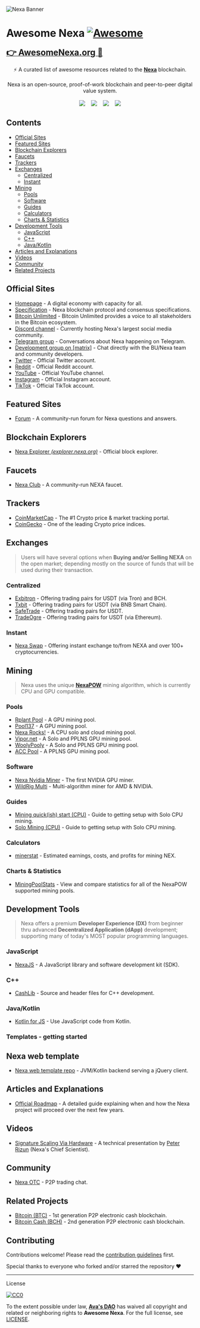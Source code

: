![Nexa Banner](/assets/ani-banner.gif)

# Awesome Nexa [![Awesome](https://awesome.re/badge.svg)](https://awesome.re)

<a href="https://awesomenexa.org"><strong style="font-size:1.6em;">👉 AwesomeNexa.org 👀</strong></a>

<div align="center">
⚡ A curated list of awesome resources related to the <a href='https://nexa.org/'><strong>Nexa</strong></a> blockchain.
<br />
<br />
Nexa is an open-source, proof-of-work blockchain and peer-to-peer digital value system.
<br />
<br />
<a href="https://matrix.to/#/#nexa-dev:matrix.org">
<img src="https://img.shields.io/badge/matrix-%23nexa_dev%3Amatrix.org-blue.svg" /></a>
&nbsp;&nbsp;
<a href="https://gitlab.com/nexa/nexa/-/commits/dev">
<img src="https://badgen.net/gitlab/last-commit/nexa/nexa/" /></a>
&nbsp;&nbsp;
<a href="https://gitlab.com/nexa/nexa/-/issues">
<img src="https://badgen.net/gitlab/open-issues/nexa/nexa" /></a>
&nbsp;&nbsp;
<a href="https://gitlab.com/nexa/nexa">
<img src="https://img.shields.io/badge/License-CC--0-blue.svg" /></a>
</div>


## Contents

- [Official Sites](#official-sites)
- [Featured Sites](#featured-sites)
- [Blockchain Explorers](#blockchain-explorers)
- [Faucets](#faucets)
- [Trackers](#trackers)
- [Exchanges](#exchanges)
  - [Centralized](#centralized)
  - [Instant](#instant)
- [Mining](#mining)
  - [Pools](#pools)
  - [Software](#software)
  - [Guides](#guides)
  - [Calculators](#calculators)
  - [Charts & Statistics](#charts--statistics)
- [Development Tools](#development-tools)
  - [JavaScript](#javascript)
  - [C++](#c)
  - [Java/Kotlin](#javakotlin)
- [Articles and Explanations](#articles-and-explanations)
- [Videos](#videos)
- [Community](#community)
- [Related Projects](#related-projects)


## Official Sites

- [Homepage](https://nexa.org/) - A digital economy with capacity for all.
- [Specification](https://spec.nexa.org/) - Nexa blockchain protocol and consensus specifications.
- [Bitcoin Unlimited](https://www.bitcoinunlimited.info/) - Bitcoin Unlimited provides a voice to all stakeholders in the Bitcoin ecosystem.
- [Discord channel](https://discord.gg/2yQNsZV6EJ) - Currently hosting Nexa's largest social media community.
- [Telegram group](https://t.me/nexacoin) - Conversations about Nexa happening on Telegram.
- [Development group on [matrix]](https://matrix.to/#/#nexa-dev:matrix.org) - Chat directly with the BU/Nexa team and community developers.
- [Twitter](https://twitter.com/nexamoney) - Official Twitter account.
- [Reddit](https://www.reddit.com/r/Nexa/) - Official Reddit account.
- [YouTube](https://www.youtube.com/channel/UCH03nTnxs3TLmbSHtm54B1g) - Official YouTube channel.
- [Instagram](https://www.instagram.com/nexacoin/) - Official Instagram account.
- [TikTok](https://www.tiktok.com/@nexacoin) - Official TikTok account.


## Featured Sites

- [Forum](https://nexa.forum/) - A community-run forum for Nexa questions and answers.


## Blockchain Explorers

- [Nexa Explorer _(explorer.nexa.org)_](https://explorer.nexa.org/) - Official block explorer.


## Faucets

- [Nexa Club](https://faucet.nexaclub.org/) - A community-run NEXA faucet.


## Trackers

- [CoinMarketCap](https://coinmarketcap.com/currencies/nexa/) - The #1 Crypto price & market tracking portal.
- [CoinGecko](https://www.coingecko.com/en/coins/nexacoin) - One of the leading Crypto price indices.


## Exchanges

> Users will have several options when __Buying and/or Selling NEXA__ on the open market; depending mostly on the source of funds that will be used during their transaction.

### Centralized
- [Exbitron](https://www.exbitron.com/trading/nexausdt) - Offering trading pairs for USDT (via Tron) and BCH.
- [Txbit](https://txbit.io/Trade/NEXA/USDT) - Offering trading pairs for USDT (via BNB Smart Chain).
- [SafeTrade](https://safe.trade/trading/nexausdt) - Offering trading pairs for USDT.
- [TradeOgre](https://www.tradeogre.com/) - Offering trading pairs for USDT (via Ethereum).

### Instant
- [Nexa Swap](https://nexaswap.com) - Offering instant exchange to/from NEXA and over 100+ cryptocurrencies.


## Mining

> Nexa uses the unique [__NexaPOW__](https://spec.nexa.org/nexa/NexaPOW.md) mining algorithm, which is currently CPU and GPU compatible.

### Pools
- [Rplant Pool](https://pool.rplant.xyz/) - A GPU mining pool.
- [Pool137](https://nexapool.crypto137.com/) - A GPU mining pool.
- [Nexa Rocks!](https://nexa.rocks/pool/) - A CPU solo and cloud mining pool.
- [Vipor.net](https://vipor.net/) - A Solo and PPLNS GPU mining pool.
- [WoolyPooly](https://woolypooly.com/en/coin/nexa) - A Solo and PPLNS GPU mining pool.
- [ACC Pool](https://nexa.acc-pool.pw/) - A PPLNS GPU mining pool.

### Software
- [Nexa Nvidia Miner](https://gitlab.com/proteanx/nexa-nvidia-miner) - The first NVIDIA GPU miner.
- [WildRig Multi](https://github.com/andru-kun/wildrig-multi) - Multi-algorithm miner for AMD & NVIDIA.

### Guides
- [Mining quick(ish) start (CPU)](https://www.reddit.com/r/Nexa/comments/vhgubw/mining_quickish_start/) - Guide to getting setup with Solo CPU mining.
- [Solo Mining (CPU)](https://nexa.rocks/solo/) - Guide to getting setup with Solo CPU mining.

### Calculators
- [minerstat](https://minerstat.com/coin/NEX) - Estimated earnings, costs, and profits for mining NEX.

### Charts & Statistics
- [MiningPoolStats](https://miningpoolstats.stream/nexa) - View and compare statistics for all of the NexaPOW supported mining pools.


## Development Tools

> Nexa offers a premium __Developer Experience (DX)__ from beginner thru advanced __Decentralized Application (dApp)__ development; supporting many of today's MOST popular programming languages.

### JavaScript
- [NexaJS](https://nexajs.org/) - A JavaScript library and software development kit (SDK).

### C&plus;&plus;
- [CashLib](https://gitlab.com/nexa/nexa/-/tree/dev/src/cashlib) - Source and header files for C++ development.

### Java/Kotlin
- [Kotlin for JS](https://kotlinlang.org/docs/js-interop.html) - Use JavaScript code from Kotlin.

### Templates - getting started

## Nexa web template
- [Nexa web template repo](https://gitlab.com/gandrewstone/nexawebtemplate) - JVM/Kotlin backend serving a jQuery client.

## Articles and Explanations

- [Official Roadmap](https://www.nexa.org/roadmap) - A detailed guide explaining when and how the Nexa project will proceed over the next few years.


## Videos

- [Signature Scaling Via Hardware](https://www.youtube.com/watch?v=pDRCWcw5sAU) - A technical presentation by [Peter Rizun](https://twitter.com/PeterRizun) (Nexa's Chief Scientist).


## Community

- [Nexa OTC](https://t.me/nexaP2Ptrading) - P2P trading chat.


## Related Projects

- [Bitcoin (BTC)](https://bitcoin.org) - 1st generation P2P electronic cash blockchain.
- [Bitcoin Cash (BCH)](https://bitcoincash.org) - 2nd generation P2P electronic cash blockchain.


## Contributing

Contributions welcome! Please read the [contribution guidelines](CONTRIBUTING.md) first.

Special thanks to everyone who forked and/or starred the repository ❤️

---

License

[![CC0](http://mirrors.creativecommons.org/presskit/buttons/88x31/svg/cc-zero.svg)](http://creativecommons.org/publicdomain/zero/1.0)

To the extent possible under law, [__Ava's DAO__](https://github.com/avasdao/) has waived all copyright and related or neighboring rights to __Awesome Nexa__. For the full license, see [LICENSE](LICENSE.md).
